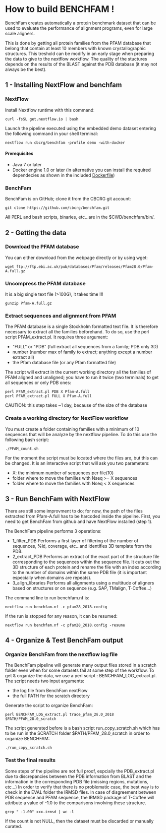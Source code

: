 # How to build BENCHFAM !

BenchFam creates automatically a protein benchmark dataset that can be used to
evaluate the performance of alignment programs, even for large scale aligners.

This is done by getting all protein families from the PFAM database that belong
that contain at least 10 members with known crystallographic structures. This
treshold can be modify in an early stage when preparing the data to give to
the nextflow workflow. The quality of the stuctures depends on the results of
the BLAST against the PDB database (it may not always be the best).

## 1 - Installing NextFlow and benchfam

### NextFlow
Install Nextflow runtime with this command:

    curl -fsSL get.nextflow.io | bash

Launch the pipeline executed using the embedded demo dataset entering the
following command in your shell terminal:

    nextflow run cbcrg/benchfam -profile demo -with-docker

#### Prerequisites
 
* Java 7 or later
* Docker engine 1.0 or later (in alternative you can install the required
dependecies as shown in the included [Dockerfile](Dockerfile))


### BenchFam
BenchFam is on GitHub; clone it from the CBCRG git account:

    git clone https://github.com/cbcrg/benchfam.git

All PERL and bash scripts, binaries, etc...are in the $CWD/benchfam/bin/.


## 2 - Getting the data

### Download the PFAM database 
You can either download from the webpage directly or by using wget:

    wget ftp://ftp.ebi.ac.uk/pub/databases/Pfam/releases/Pfam28.0/Pfam-A.full.gz

### Uncompress the PFAM database 
It is a big single text file (>100G), it takes time !!!

    gunzip Pfam-A.full.gz

### Extract sequences and alignment from PFAM

The PFAM database is a single Stockholm formatted text file. It is therefore
necessary to extract all the families beforehand. To do so, use the perl
script PFAM_extract.pl. It requires three argument:

- "FULL" or "PDB" (full extract all sequences from a family; PDB only 3D)
- number (number max of family to extract; anything except a number extract all)
- the Pfam database file (or any Pfam formatted file)

The script will extract in the current working directory all the families of 
PFAM aligned and unaligned; you have to run it twice (two terminals) to get all
sequences or only PDB ones:

    perl PFAM_extract.pl PDB X Pfam-A.full
    perl PFAM_extract.pl FULL X Pfam-A.full


CAUTION: this step takes ~1 day, because of the size of the database 

### Create a working directory for NextFlow workflow

You must create a folder containing families with a minimum of 10 sequences
that will be analyze by the nextflow pipeline. To do this use the following 
bash script:

    ./PFAM_count.sh

For the moment the script must be located where the files are, but this can be
changed. It is an interactive script that will ask you two parameters: 
- X: the minimum number of sequences per file(10)
- folder where to move the families with Nseq >= X sequences
- folder where to move the families with Nseq < X sequences

## 3 - Run BenchFam with NextFlow

There are still some improvment to do; for now, the path of the files extracted
from Pfam-A.full has to be harcoded inside the pipeline. First, you need to get
BenchFam from github and have NextFlow installed (step 1).

The BenchFam pipeline performs 3 operations:
- 1_filter_PDB
Performs a first layer of filtering of the number of sequences, %id, coverage,
etc...and identifies 3D template from the PDB.
- 2_extract_PDB
Performs an extract of the exact part of the structure file corresponding to the
sequences within the sequence file. It cuts out the 3D structure of each protein
and rename the file with an index according to the number of domains within the
same PDB file (it is important especially when domains are repeats).
- 3_align_libraries
Performs all alignments using a multitude of aligners based on structures or on
sequence (e.g. SAP, TMalign, T-Coffee...)

The command line to run benchfam.nf is:

    nextflow run benchfam.nf -c pfam28_2018.config

If the run is stopped for any reason, it can be resumed:

    nextflow run benchfam.nf -c pfam28_2018.config -resume

## 4 - Organize & Test BenchFam output

### Organize BenchFam from the nextflow log file

The BenchFam pipeline will generate many output files stored in a scratch folder
even when for some datasets fail at some step of the workflow. To get & organize
the data, we use a perl script : BENCHFAM_LOG_extract.pl. The script needs two
input arguments:
- the log file from BenchFam nextFlow
- the full PATH for the scratch directory

Generate the script to organize BenchFam:

    perl BENCHFAM_LOG_extract.pl trace_pfam_28.0_2018 $PATH/PFAM_28.0_scratch

The script generated before is a bash script run_copy_scratch.sh which has to be
run in the SCRATCH folder $PATH/PFAM_28.0_scratch in order to organize BENCHFAM:

    ./run_copy_scratch.sh


### Test the final results

Some steps of the pipeline are not full proof, espcially the PDB_extract.pl due
to discrepancies between the PDB information from BLAST and the information in
the corresponding PDB file (missing regions, mutations, etc...)
In order to verify that there is no problematic case, the best way is to check
in the EVAL folder the IRMSD files. In case of disgreement between PDB sequence
and PFAM sequence, the IRMSD package of T-Coffee will attribute a value of -1.0
to the comparisons involving these structure. 

    grep " -1.00" xxx.irmsd | wc -l

If the count is not NULL, then the dataset must be discarded or manually curated.




